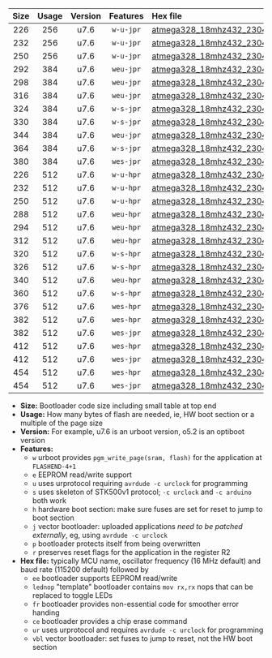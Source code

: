 |Size|Usage|Version|Features|Hex file|
|:-:|:-:|:-:|:-:|:--|
|226|256|u7.6|`w-u-jpr`|[atmega328_18mhz432_230400bps_ur_vbl.hex](https://raw.githubusercontent.com/stefanrueger/urboot/main/bootloaders/atmega328/fcpu_18mhz432/230400_bps/atmega328_18mhz432_230400bps_ur_vbl.hex)|
|232|256|u7.6|`w-u-jpr`|[atmega328_18mhz432_230400bps_lednop_ur_vbl.hex](https://raw.githubusercontent.com/stefanrueger/urboot/main/bootloaders/atmega328/fcpu_18mhz432/230400_bps/atmega328_18mhz432_230400bps_lednop_ur_vbl.hex)|
|250|256|u7.6|`w-u-jpr`|[atmega328_18mhz432_230400bps_lednop_fr_ur_vbl.hex](https://raw.githubusercontent.com/stefanrueger/urboot/main/bootloaders/atmega328/fcpu_18mhz432/230400_bps/atmega328_18mhz432_230400bps_lednop_fr_ur_vbl.hex)|
|292|384|u7.6|`weu-jpr`|[atmega328_18mhz432_230400bps_ee_ur_vbl.hex](https://raw.githubusercontent.com/stefanrueger/urboot/main/bootloaders/atmega328/fcpu_18mhz432/230400_bps/atmega328_18mhz432_230400bps_ee_ur_vbl.hex)|
|298|384|u7.6|`weu-jpr`|[atmega328_18mhz432_230400bps_ee_lednop_ur_vbl.hex](https://raw.githubusercontent.com/stefanrueger/urboot/main/bootloaders/atmega328/fcpu_18mhz432/230400_bps/atmega328_18mhz432_230400bps_ee_lednop_ur_vbl.hex)|
|316|384|u7.6|`weu-jpr`|[atmega328_18mhz432_230400bps_ee_lednop_fr_ur_vbl.hex](https://raw.githubusercontent.com/stefanrueger/urboot/main/bootloaders/atmega328/fcpu_18mhz432/230400_bps/atmega328_18mhz432_230400bps_ee_lednop_fr_ur_vbl.hex)|
|324|384|u7.6|`w-s-jpr`|[atmega328_18mhz432_230400bps_vbl.hex](https://raw.githubusercontent.com/stefanrueger/urboot/main/bootloaders/atmega328/fcpu_18mhz432/230400_bps/atmega328_18mhz432_230400bps_vbl.hex)|
|330|384|u7.6|`w-s-jpr`|[atmega328_18mhz432_230400bps_lednop_vbl.hex](https://raw.githubusercontent.com/stefanrueger/urboot/main/bootloaders/atmega328/fcpu_18mhz432/230400_bps/atmega328_18mhz432_230400bps_lednop_vbl.hex)|
|344|384|u7.6|`weu-jpr`|[atmega328_18mhz432_230400bps_ee_lednop_fr_ce_ur_vbl.hex](https://raw.githubusercontent.com/stefanrueger/urboot/main/bootloaders/atmega328/fcpu_18mhz432/230400_bps/atmega328_18mhz432_230400bps_ee_lednop_fr_ce_ur_vbl.hex)|
|364|384|u7.6|`w-s-jpr`|[atmega328_18mhz432_230400bps_lednop_fr_vbl.hex](https://raw.githubusercontent.com/stefanrueger/urboot/main/bootloaders/atmega328/fcpu_18mhz432/230400_bps/atmega328_18mhz432_230400bps_lednop_fr_vbl.hex)|
|380|384|u7.6|`wes-jpr`|[atmega328_18mhz432_230400bps_ee_vbl.hex](https://raw.githubusercontent.com/stefanrueger/urboot/main/bootloaders/atmega328/fcpu_18mhz432/230400_bps/atmega328_18mhz432_230400bps_ee_vbl.hex)|
|226|512|u7.6|`w-u-hpr`|[atmega328_18mhz432_230400bps_ur.hex](https://raw.githubusercontent.com/stefanrueger/urboot/main/bootloaders/atmega328/fcpu_18mhz432/230400_bps/atmega328_18mhz432_230400bps_ur.hex)|
|232|512|u7.6|`w-u-hpr`|[atmega328_18mhz432_230400bps_lednop_ur.hex](https://raw.githubusercontent.com/stefanrueger/urboot/main/bootloaders/atmega328/fcpu_18mhz432/230400_bps/atmega328_18mhz432_230400bps_lednop_ur.hex)|
|250|512|u7.6|`w-u-hpr`|[atmega328_18mhz432_230400bps_lednop_fr_ur.hex](https://raw.githubusercontent.com/stefanrueger/urboot/main/bootloaders/atmega328/fcpu_18mhz432/230400_bps/atmega328_18mhz432_230400bps_lednop_fr_ur.hex)|
|288|512|u7.6|`weu-hpr`|[atmega328_18mhz432_230400bps_ee_ur.hex](https://raw.githubusercontent.com/stefanrueger/urboot/main/bootloaders/atmega328/fcpu_18mhz432/230400_bps/atmega328_18mhz432_230400bps_ee_ur.hex)|
|294|512|u7.6|`weu-hpr`|[atmega328_18mhz432_230400bps_ee_lednop_ur.hex](https://raw.githubusercontent.com/stefanrueger/urboot/main/bootloaders/atmega328/fcpu_18mhz432/230400_bps/atmega328_18mhz432_230400bps_ee_lednop_ur.hex)|
|312|512|u7.6|`weu-hpr`|[atmega328_18mhz432_230400bps_ee_lednop_fr_ur.hex](https://raw.githubusercontent.com/stefanrueger/urboot/main/bootloaders/atmega328/fcpu_18mhz432/230400_bps/atmega328_18mhz432_230400bps_ee_lednop_fr_ur.hex)|
|320|512|u7.6|`w-s-hpr`|[atmega328_18mhz432_230400bps.hex](https://raw.githubusercontent.com/stefanrueger/urboot/main/bootloaders/atmega328/fcpu_18mhz432/230400_bps/atmega328_18mhz432_230400bps.hex)|
|326|512|u7.6|`w-s-hpr`|[atmega328_18mhz432_230400bps_lednop.hex](https://raw.githubusercontent.com/stefanrueger/urboot/main/bootloaders/atmega328/fcpu_18mhz432/230400_bps/atmega328_18mhz432_230400bps_lednop.hex)|
|340|512|u7.6|`weu-hpr`|[atmega328_18mhz432_230400bps_ee_lednop_fr_ce_ur.hex](https://raw.githubusercontent.com/stefanrueger/urboot/main/bootloaders/atmega328/fcpu_18mhz432/230400_bps/atmega328_18mhz432_230400bps_ee_lednop_fr_ce_ur.hex)|
|360|512|u7.6|`w-s-hpr`|[atmega328_18mhz432_230400bps_lednop_fr.hex](https://raw.githubusercontent.com/stefanrueger/urboot/main/bootloaders/atmega328/fcpu_18mhz432/230400_bps/atmega328_18mhz432_230400bps_lednop_fr.hex)|
|376|512|u7.6|`wes-hpr`|[atmega328_18mhz432_230400bps_ee.hex](https://raw.githubusercontent.com/stefanrueger/urboot/main/bootloaders/atmega328/fcpu_18mhz432/230400_bps/atmega328_18mhz432_230400bps_ee.hex)|
|382|512|u7.6|`wes-hpr`|[atmega328_18mhz432_230400bps_ee_lednop.hex](https://raw.githubusercontent.com/stefanrueger/urboot/main/bootloaders/atmega328/fcpu_18mhz432/230400_bps/atmega328_18mhz432_230400bps_ee_lednop.hex)|
|382|512|u7.6|`wes-jpr`|[atmega328_18mhz432_230400bps_ee_lednop_vbl.hex](https://raw.githubusercontent.com/stefanrueger/urboot/main/bootloaders/atmega328/fcpu_18mhz432/230400_bps/atmega328_18mhz432_230400bps_ee_lednop_vbl.hex)|
|412|512|u7.6|`wes-hpr`|[atmega328_18mhz432_230400bps_ee_lednop_fr.hex](https://raw.githubusercontent.com/stefanrueger/urboot/main/bootloaders/atmega328/fcpu_18mhz432/230400_bps/atmega328_18mhz432_230400bps_ee_lednop_fr.hex)|
|412|512|u7.6|`wes-jpr`|[atmega328_18mhz432_230400bps_ee_lednop_fr_vbl.hex](https://raw.githubusercontent.com/stefanrueger/urboot/main/bootloaders/atmega328/fcpu_18mhz432/230400_bps/atmega328_18mhz432_230400bps_ee_lednop_fr_vbl.hex)|
|454|512|u7.6|`wes-hpr`|[atmega328_18mhz432_230400bps_ee_lednop_fr_ce.hex](https://raw.githubusercontent.com/stefanrueger/urboot/main/bootloaders/atmega328/fcpu_18mhz432/230400_bps/atmega328_18mhz432_230400bps_ee_lednop_fr_ce.hex)|
|454|512|u7.6|`wes-jpr`|[atmega328_18mhz432_230400bps_ee_lednop_fr_ce_vbl.hex](https://raw.githubusercontent.com/stefanrueger/urboot/main/bootloaders/atmega328/fcpu_18mhz432/230400_bps/atmega328_18mhz432_230400bps_ee_lednop_fr_ce_vbl.hex)|

- **Size:** Bootloader code size including small table at top end
- **Usage:** How many bytes of flash are needed, ie, HW boot section or a multiple of the page size
- **Version:** For example, u7.6 is an urboot version, o5.2 is an optiboot version
- **Features:**
  + `w` urboot provides `pgm_write_page(sram, flash)` for the application at `FLASHEND-4+1`
  + `e` EEPROM read/write support
  + `u` uses urprotocol requiring `avrdude -c urclock` for programming
  + `s` uses skeleton of STK500v1 protocol; `-c urclock` and `-c arduino` both work
  + `h` hardware boot section: make sure fuses are set for reset to jump to boot section
  + `j` vector bootloader: uploaded applications *need to be patched externally*, eg, using `avrdude -c urclock`
  + `p` bootloader protects itself from being overwritten
  + `r` preserves reset flags for the application in the register R2
- **Hex file:** typically MCU name, oscillator frequency (16 MHz default) and baud rate (115200 default) followed by
  + `ee` bootloader supports EEPROM read/write
  + `lednop` "template" bootloader contains `mov rx,rx` nops that can be replaced to toggle LEDs
  + `fr` bootloader provides non-essential code for smoother error handing
  + `ce` bootloader provides a chip erase command
  + `ur` uses urprotocol and requires `avrdude -c urclock` for programming
  + `vbl` vector bootloader: set fuses to jump to reset, not the HW boot section
